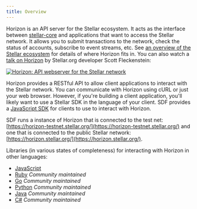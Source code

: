 ```yaml
---
title: Overview
---
```


Horizon is an API server for the Stellar ecosystem.  It acts as the interface between [stellar-core](https://github.com/stellar/stellar-core) and applications that want to access the Stellar network. It allows you to submit transactions to the network, check the status of accounts, subscribe to event streams, etc. See [an overview of the Stellar ecosystem](https://www.stellar.org/developers/learn/) for details of where Horizon fits in. You can also watch a [talk on Horizon](https://www.youtube.com/watch?v=AtJ-f6Ih4A4) by Stellar.org developer Scott Fleckenstein:

[![Horizon: API webserver for the Stellar network](https://41.media.tumblr.com/44d949a8dae988fb7126877a19bb3ed7/tumblr_o1ztsgaJ5Y1upjcg7o1_540.png "Horizon: API webserver for the Stellar network")](https://www.youtube.com/watch?v=AtJ-f6Ih4A4)

Horizon provides a RESTful API to allow client applications to interact with the Stellar network. You can communicate with Horizon using cURL or just your web browser. However, if you're building a client application, you'll likely want to use a Stellar SDK in the language of your client.
SDF provides a [JavaScript SDK](https://www.stellar.org/developers/js-stellar-sdk/learn/index.html) for clients to use to interact with Horizon.

SDF runs a instance of Horizon that is connected to the test net: [https://horizon-testnet.stellar.org/](https://horizon-testnet.stellar.org/) and one that is connected to the public Stellar network:
[https://horizon.stellar.org/](https://horizon.stellar.org/).

Libraries (in various states of completeness) for interacting with Horizon in other languages:<br>
- [JavaScript](https://www.stellar.org/developers/learn/js-stellar)
- [Ruby](https://github.com/stellar/ruby-stellar-sdk) *Community maintained*
- [Go](https://github.com/stellar/go-stellar-base) *Community maintained*
- [Python](https://github.com/StellarCN/py-stellar-base) *Community maintained*
- [Java](https://github.com/stellar/java-stellar-base) *Community maintained*
- [C#](https://github.com/QuantozTechnology/csharp-stellar-base) *Community maintained*
